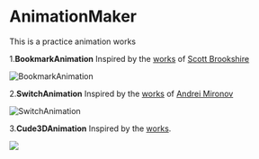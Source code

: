 # AnimationMaker

This is a practice animation works 

1.**BookmarkAnimation**
Inspired by the [works](https://dribbble.com/shots/2908637-Bookmark-Animation) of [Scott Brookshire](https://dribbble.com/scottbrookshire)

![BookmarkAnimation](https://d13yacurqjgara.cloudfront.net/users/767222/screenshots/2908637/scott-brookshire-bookmark-animation.gif)

2.**SwitchAnimation**
Inspired by the [works](https://dribbble.com/shots/2309834-Yet-another-toggle-animation) of [Andrei Mironov](https://dribbble.com/andmironov)

![SwitchAnimation](https://d13yacurqjgara.cloudfront.net/users/45534/screenshots/2309834/5.gif)


3.**Cude3DAnimation**
Inspired by the [works](http://liujiepp.lofter.com/post/1cc7f8b1_856d4d6).

![](http://imglf1.nosdn.127.net/img/K3Z2T2c5Q3BzVVZIa1Vkb0dBcWxDbTZJQjBDbUl5UUNHSkV6SDJhQk5RTFFsRzcrRTVRaTh3PT0.gif)

